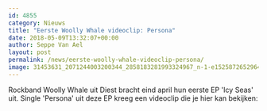 ```yaml
---
id: 4855
category: Nieuws
title: "Eerste Woolly Whale videoclip: Persona"
date: 2018-05-09T13:32:07+00:00
author: Seppe Van Ael
layout: post
permalink: /news/eerste-woolly-whale-videoclip-persona/
image: 31453631_2071244003200344_2858183281993324967_n-1-e1525872652964.jpg
---
```

Rockband Woolly Whale uit Diest bracht eind april hun eerste EP 'Icy Seas' uit. Single 'Persona' uit deze EP kreeg een videoclip die je hier kan bekijken:

&nbsp;